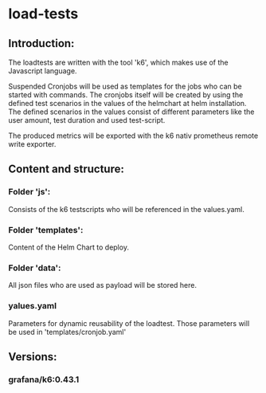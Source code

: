 # load-tests

## Introduction:
The loadtests are written with the tool 'k6', which makes use of the Javascript language.

Suspended Cronjobs will be used as templates for the jobs who can be started with commands.
The cronjobs itself will be created by using the defined test scenarios in the values of the helmchart at helm installation.
The defined scenarios in the values consist of different parameters like the user amount, test duration and used test-script.

The produced metrics will be exported with the k6 nativ prometheus remote write exporter.

## Content and structure:

### Folder 'js':
Consists of the k6 testscripts who will be referenced in the values.yaml.

### Folder 'templates':
Content of the Helm Chart to deploy.

### Folder 'data':
All json files who are used as payload will be stored here.

### yalues.yaml
Parameters for dynamic reusability of the loadtest.
Those parameters will be used in 'templates/cronjob.yaml'

## Versions:

### grafana/k6:0.43.1
